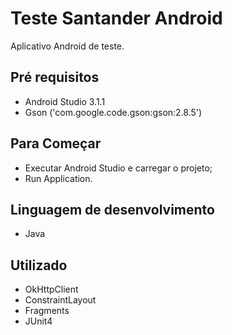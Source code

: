 # Teste Santander Android

Aplicativo Android de teste.

## Pré requisitos

- Android Studio 3.1.1
- Gson ('com.google.code.gson:gson:2.8.5')

## Para Começar

- Executar Android Studio e carregar o projeto;
- Run Application.

## Linguagem de desenvolvimento

- Java

## Utilizado

- OkHttpClient
- ConstraintLayout
- Fragments
- JUnit4
